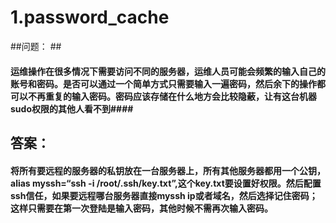 # 1.password_cache #
##问题：  ##
#### 运维操作在很多情况下需要访问不同的服务器，运维人员可能会频繁的输入自己的账号和密码。是否可以通过一个简单方式只需要输入一遍密码，然后余下的操作都可以不再重复的输入密码。密码应该存储在什么地方会比较隐蔽，让有这台机器sudo权限的其他人看不到####
## 答案： ##

#### 将所有要远程的服务器的私钥放在一台服务器上，所有其他服务器都用一个公钥，alias myssh=“ssh -i /root/.ssh/key.txt”,这个key.txt要设置好权限。然后配置ssh信任，如果要远程哪台服务器直接myssh ip或者域名，然后选择记住密码；这样只需要在第一次登陆是输入密码，其他时候不需再次输入密码。 ####